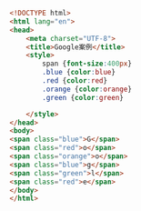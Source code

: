 
<BlogInfo id="249" title="5.Google案例" author="白日梦想猿" pv=0 read_times=0 pre_cost_time=0分23秒 category="css学习" tag_list="['css学习']" create_time="2020.07.16 17:40:56" update_time="2020.07.16 17:45:28" />

```html
<!DOCTYPE html>
<html lang="en">
<head>
    <meta charset="UTF-8">
    <title>Google案例</title>
    <style>
        span {font-size:400px}
        .blue {color:blue}
        .red {color:red}
        .orange {color:orange}
        .green {color:green}

    </style>
</head>
<body>
<span class="blue">G</span>
<span class="red">o</span>
<span class="orange">o</span>
<span class="blue">g</span>
<span class="green">l</span>
<span class="red">e</span>
</body>
</html>
```
